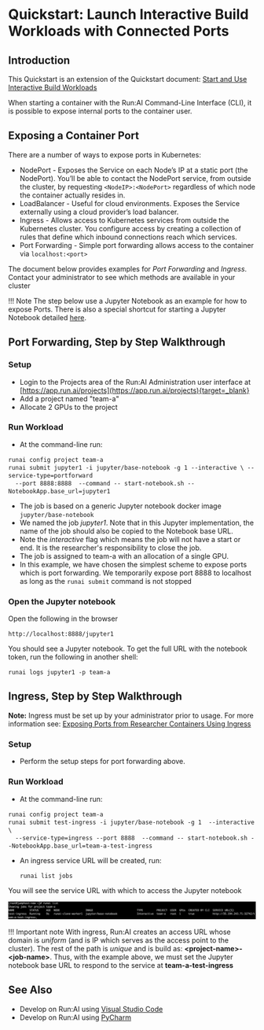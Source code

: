 # Quickstart: Launch Interactive Build Workloads with Connected Ports

## Introduction

 This Quickstart is an extension of the Quickstart document: [Start and Use Interactive Build Workloads](walkthrough-build.md) 

 When starting a container with the Run:AI Command-Line Interface (CLI), it is possible to expose internal ports to the container user.   

## Exposing a Container Port

 There are a number of ways to expose ports in Kubernetes: 

*    NodePort - Exposes the Service on each Node’s IP at a static port (the NodePort). You’ll be able to contact the NodePort service, from outside the cluster, by requesting ``<NodeIP>:<NodePort>`` regardless of which node the container actually resides in.   
*   LoadBalancer - Useful for cloud environments. Exposes the Service externally using a cloud provider’s load balancer.
*   Ingress - Allows access to Kubernetes services from outside the Kubernetes cluster. You configure access by creating a collection of rules that define which inbound connections reach which services.
*   Port Forwarding - Simple port forwarding allows access to the container via `localhost:<port>`

The document below provides examples for _Port Forwarding_ and _Ingress_.
Contact your administrator to see which methods are available in your cluster

!!! Note
    The step below use a Jupyter Notebook as an example for how to expose Ports. There is also a special shortcut for starting a Jupyter Notebook detailed [here](../tools/dev-jupyter.md). 

## Port Forwarding, Step by Step Walkthrough

### Setup

*  Login to the Projects area of the Run:AI Administration user interface at [https://app.run.ai/projects](https://app.run.ai/projects){target=_blank}
*  Add a project named "team-a"
*  Allocate 2 GPUs to the project

### Run Workload

*   At the command-line run:

``` shell
runai config project team-a
runai submit jupyter1 -i jupyter/base-notebook -g 1 --interactive \ --service-type=portforward 
  --port 8888:8888  --command -- start-notebook.sh --NotebookApp.base_url=jupyter1
```

*   The job is based on a generic Jupyter notebook docker image ``jupyter/base-notebook`` 
*    We named the job _jupyter1_.   Note that in this Jupyter implementation, the name of the job should also be copied to the Notebook base URL.   
*   Note the _interactive_ flag which means the job will not have a start or end. It is the researcher's responsibility to close the job.  
*   The job is assigned to team-a with an allocation of a single GPU.
*   In this example, we have chosen the simplest scheme to expose ports which is port forwarding. We temporarily expose port 8888 to localhost as long as the ``runai submit`` command is not stopped

### Open the Jupyter notebook

Open the following in the browser

```
http://localhost:8888/jupyter1
```

You should see a Jupyter notebook. To get the full URL with the notebook token, run the following in another shell:

```
runai logs jupyter1 -p team-a
```

## Ingress, Step by Step Walkthrough

__Note:__ Ingress must be set up by your administrator prior to usage. For more information see:  [Exposing Ports from Researcher Containers Using Ingress](../../Administrator/Cluster-Setup/allow-external-access-to-containers.md)

### Setup

*   Perform the setup steps for port forwarding above.  

### Run Workload

*   At the command-line run:

``` shell
runai config project team-a
runai submit test-ingress -i jupyter/base-notebook -g 1  --interactive \ 
  --service-type=ingress --port 8888  --command -- start-notebook.sh --NotebookApp.base_url=team-a-test-ingress
```

*   An ingress service URL will be created, run:

        runai list jobs

You will see the service URL with which to access the Jupyter notebook

![mceclip0.png](img/mceclip0.png)

!!! Important note
    With ingress, Run:AI creates an access URL whose domain is _uniform_ (and is IP which serves as the access point to the cluster). The rest of the path is _unique_ and is build as: __&lt;project-name&gt;-&lt;job-name&gt;__. Thus, with the example above, we must set the Jupyter notebook base URL to respond to the service at __team-a-test-ingress__

## See Also

* Develop on Run:AI using [Visual Studio Code](../tools/dev-vscode.md)
* Develop on Run:AI using [PyCharm](../tools/dev-pycharm.md)
